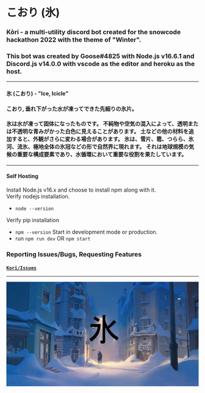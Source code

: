 # **こおり (氷)**

### Kōri - a multi-utility discord bot created for the snowcode hackathon 2022 with the theme of "Winter". 
### This bot was created by Goose#4825 with Node.js v16.6.1 and Discord.js v14.0.0 with vscode as the editor and heroku as the host.
___
#### **氷 (こおり) - "Ice, Icicle"**
#### **こおり, 垂れ下がった水が凍ってできた先細りの氷片。**
#### **氷は水が凍って固体になったものです。 不純物や空気の混入によって、透明または不透明な青みがかった白色に見えることがあります。 土などの他の材料を追加すると、外観がさらに変わる場合があります。 氷は、雪片、雹、つらら、氷河、流氷、極地全体の氷冠などの形で自然界に現れます。 それは地球規模の気候の重要な構成要素であり、水循環において重要な役割を果たしています。**
___

#### Self Hosting

Install Node.js v16.x and choose to install npm along with it.
<br>
Verify nodejs installation.
- `node --version`

Verify pip installation
- `npm --version`
Start in development mode or production.
- run `npm run dev` OR `npm start`
 

### **Reporting Issues/Bugs, Requesting Features**

**[`Kori/Issues`](https://github.com/gooseterv/kori/issues)**

___

<img src="assets/repo.jpg">
